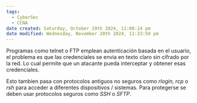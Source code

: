 ```yaml
---
tags:
  - CyberSec
  - CCNA
date created: Saturday, October 19th 2024, 11:08:14 pm
date modified: Wednesday, November 20th 2024, 11:33:50 pm
---
```

Programas como telnet o FTP emplean autenticación basada en el usuario, el problema es que las credenciales se envia en texto claro sin cifrado por la red. Lo cual permite que un atacante pueda interceptar y obtener esas credenciales. 

Esto tambien pasa con protocolos antiguos no seguros como _rlogin, rcp_ o _rsh_ para acceder a diferentes dispositivos / sistemas. Para protegerse se deben usar protocolos seguros como _SSH_ o _SFTP_. 